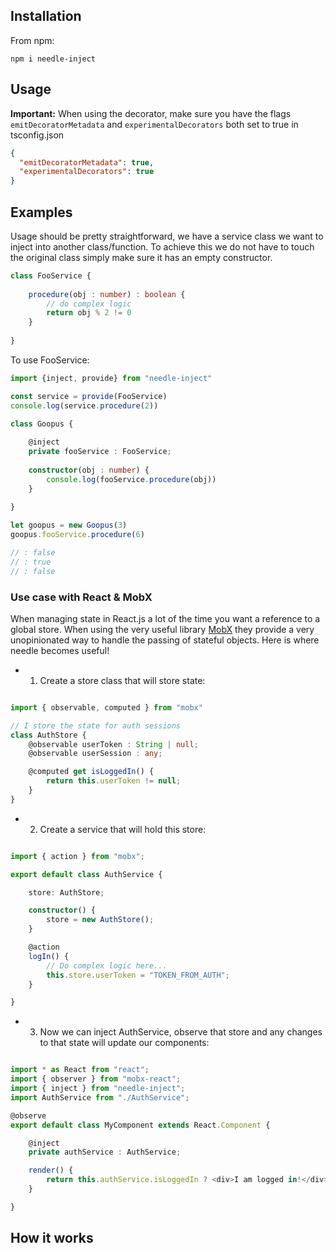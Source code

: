 

## Installation

From npm:

```commandline
npm i needle-inject
```

## Usage

**Important:** When using the decorator, make sure you have the flags `emitDecoratorMetadata` and `experimentalDecorators` both set to true in tsconfig.json

```json
{
  "emitDecoratorMetadata": true,
  "experimentalDecorators": true
}
```

## Examples

Usage should be pretty straightforward, we have a service class we want to inject into another class/function. To achieve this we do not have to touch the original class simply make sure it has an empty constructor.

```typescript
class FooService {
    
    procedure(obj : number) : boolean {
        // do complex logic
        return obj % 2 != 0 
    }
    
}
```

To use FooService:

```typescript
import {inject, provide} from "needle-inject"

const service = provide(FooService)
console.log(service.procedure(2))

class Goopus {
    
    @inject
    private fooService : FooService;
    
    constructor(obj : number) {
        console.log(fooService.procedure(obj))
    }
    
}

let goopus = new Goopus(3)
goopus.fooService.procedure(6)

// : false
// : true
// : false

```

### Use case with React & MobX

When managing state in React.js a lot of the time you want a reference to a global store. When using the very useful library [MobX](https://github.com/mobxjs/mobx) they provide a very unopinionated way to handle the passing of stateful objects. Here is where needle becomes useful!

- 1. Create a store class that will store state:

```typescript

import { observable, computed } from "mobx"

// I store the state for auth sessions
class AuthStore {
    @observable userToken : String | null;
    @observable userSession : any;

    @computed get isLoggedIn() {
        return this.userToken != null;
    }
}

```

- 2. Create a service that will hold this store:

```typescript

import { action } from "mobx";

export default class AuthService {

    store: AuthStore;

    constructor() {
        store = new AuthStore();
    }

    @action
    logIn() {
        // Do complex logic here...
        this.store.userToken = "TOKEN_FROM_AUTH";
    }

}

```

 - 3. Now we can inject AuthService, observe that store and any changes to that state will update our components:

```ts

import * as React from "react";
import { observer } from "mobx-react";
import { inject } from "needle-inject";
import AuthService from "./AuthService";

@observe
export default class MyComponent extends React.Component {

    @inject
    private authService : AuthService;

    render() {
        return this.authService.isLoggedIn ? <div>I am logged in!</div> : <a href="/login">Login?</a>;
    }

}

```


## How it works